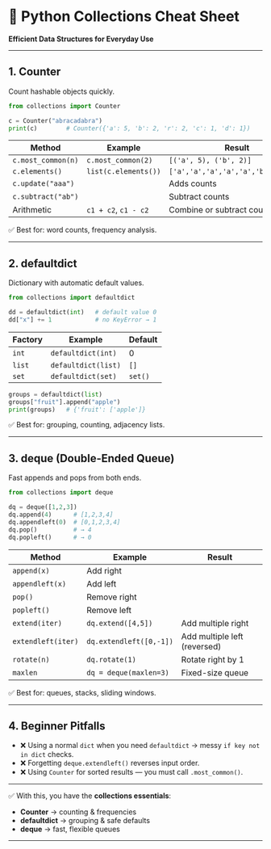 

# 📘 Python Collections Cheat Sheet

**Efficient Data Structures for Everyday Use**

---

## 1. Counter

Count hashable objects quickly.

```python
from collections import Counter

c = Counter("abracadabra")
print(c)        # Counter({'a': 5, 'b': 2, 'r': 2, 'c': 1, 'd': 1})
```

| Method             | Example              | Result                              |
| ------------------ | -------------------- | ----------------------------------- |
| `c.most_common(n)` | `c.most_common(2)`   | `[('a', 5), ('b', 2)]`              |
| `c.elements()`     | `list(c.elements())` | `['a','a','a','a','a','b','b',...]` |
| `c.update("aaa")`  |                      | Adds counts                         |
| `c.subtract("ab")` |                      | Subtract counts                     |
| Arithmetic         | `c1 + c2`, `c1 - c2` | Combine or subtract counts          |

✅ Best for: word counts, frequency analysis.

---

## 2. defaultdict

Dictionary with automatic default values.

```python
from collections import defaultdict

dd = defaultdict(int)   # default value 0
dd["x"] += 1            # no KeyError → 1
```

| Factory | Example             | Default |
| ------- | ------------------- | ------- |
| `int`   | `defaultdict(int)`  | 0       |
| `list`  | `defaultdict(list)` | `[]`    |
| `set`   | `defaultdict(set)`  | `set()` |

```python
groups = defaultdict(list)
groups["fruit"].append("apple")
print(groups)   # {'fruit': ['apple']}
```

✅ Best for: grouping, counting, adjacency lists.

---

## 3. deque (Double-Ended Queue)

Fast appends and pops from both ends.

```python
from collections import deque

dq = deque([1,2,3])
dq.append(4)      # [1,2,3,4]
dq.appendleft(0)  # [0,1,2,3,4]
dq.pop()          # → 4
dq.popleft()      # → 0
```

| Method             | Example                 | Result                       |
| ------------------ | ----------------------- | ---------------------------- |
| `append(x)`        | Add right               |                              |
| `appendleft(x)`    | Add left                |                              |
| `pop()`            | Remove right            |                              |
| `popleft()`        | Remove left             |                              |
| `extend(iter)`     | `dq.extend([4,5])`      | Add multiple right           |
| `extendleft(iter)` | `dq.extendleft([0,-1])` | Add multiple left (reversed) |
| `rotate(n)`        | `dq.rotate(1)`          | Rotate right by 1            |
| `maxlen`           | `dq = deque(maxlen=3)`  | Fixed-size queue             |

✅ Best for: queues, stacks, sliding windows.

---

## 4. Beginner Pitfalls

* ❌ Using a normal `dict` when you need `defaultdict` → messy `if key not in dict` checks.
* ❌ Forgetting `deque.extendleft()` reverses input order.
* ❌ Using `Counter` for sorted results — you must call `.most_common()`.

---

✅ With this, you have the **collections essentials**:

* **Counter** → counting & frequencies
* **defaultdict** → grouping & safe defaults
* **deque** → fast, flexible queues

---
